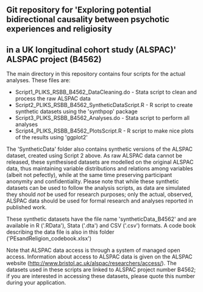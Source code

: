 ## Git repository for 'Exploring potential bidirectional causality between psychotic experiences and religiosity 
## in a UK longitudinal cohort study (ALSPAC)' ALSPAC project (B4562)

The main directory in this repository contains four scripts for the actual analyses. These files are:
 - Script1_PLIKS_RSBB_B4562_DataCleaning.do - Stata script to clean and process the raw ALSPAC data
 - Script2_PLIKS_RSBB_B4562_SyntheticDataScript.R - R script to create synthetic datasets using the 'synthpop' package
 - Script3_PLIKS_RSBB_B4562_Analyses.do - Stata script to perform all analyses
 - Script4_PLIKS_RSBB_B4562_PlotsScript.R - R script to make nice plots of the results using 'ggplot2'
 
 
The 'SyntheticData' folder also contains synthetic versions of the ALSPAC dataset, created
using Script 2 above. As raw ALSPAC data cannot be released, these synthesised datasets are modelled on the original 
ALSPAC data, thus maintaining variable distributions and relations among variables (albeit not pefectly), while 
at the same time preserving participant anonymity and confidentiality. Please note that while these synthetic datasets 
can be used to follow the analysis scripts, as data are simulated they should *not* be used for research purposes; 
only the actual, observed, ALSPAC data should be used for formal research and analyses reported in published work.

These synthetic datasets have the file name 'syntheticData_B4562' and are available in R ('.RData'), Stata ('.dta') 
and CSV ('.csv') formats. A code book describing the data file is also in this folder ('PEsandReligion_codebook.xlsx')


Note that ALSPAC data access is through a system of managed open access. Information about access to ALSPAC data is 
given on the ALSPAC website (http://www.bristol.ac.uk/alspac/researchers/access/). The datasets used in these
scripts are linked to ALSPAC project number B4562; if you are interested in accessing these datasets, please quote 
this number during your application.
